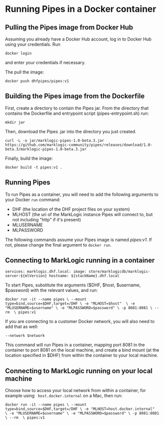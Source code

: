 # Running Pipes in a Docker container

## Pulling the Pipes image from Docker Hub

Assuming you already have a Docker Hub account, log in to Docker Hub using your credentials. Run

``docker login``

and enter your credentials if necessary.

The pull the image:

``docker push dhfpipes/pipes:v1``

## Building the Pipes image from the Dockerfile

First, create a directory to contain the Pipes jar. From the directory that contains the Dockerfile and entrypoint script (pipes-entrypoint.sh) run:

``mkdir jar``

Then, download the Pipes .jar into the directory you just created.

``curl -L -o jar/marklogic-pipes-1.0-beta.3.jar https://github.com/marklogic-community/pipes/releases/download/1.0-beta.3/marklogic-pipes-1.0-beta.3.jar``

Finally, build the image:

``docker build -t pipes:v1 .``

## Running Pipes

To run Pipes as a container, you will need to add the following arguments to your Docker ``run`` command:

* DHF (the location of the DHF project files on your system)
* MLHOST (the uri of the MarkLogic instance Pipes will connect to, but not including "http" if it's present)
* MLUSERNAME
* MLPASSWORD

The following commands assume your Pipes image is named *pipes:v1*. If not, please change the final argument to ``docker run``.

## Connecting to MarkLogic running in a container

``services:
    marklogic.dhf.local:
      image: store/marklogicdb/marklogic-server:${mlVersion}
      hostname: ${stackName}.dhf.local``

To start Pipes, substitute the arguments (\$DHF, \$host, \$username, \$password) with the relevant values, and run:

``docker run -it --name pipes \
   --mount type=bind,source=$DHF,target=/DHF \
   -e "MLHOST=$host"  \
   -e "MLUSERNAME=$username" \
   -e "MLPASSWORD=$password" \
   -p 8081:8081 \
   --rm  \
   pipes:v1``

If you are connecting to a customer Docker network, you will also need to add that as well:

``--network $network``

This command will run Pipes in a container, mapping port 8081 in the container to port 8081 on the local machine, and create a bind mount (at the location specified in $DHF) from within the container to your local machine.

## Connecting to MarkLogic running on your local machine

Choose how to access your local network from within a container, for example using `` host.docker.internal`` on a Mac, then run: 

``docker run -it --name pipes \
   --mount type=bind,source=$DHF,target=/DHF \
   -e "MLHOST=host.docker.internal"  \
   -e "MLUSERNAME=$username" \
   -e "MLPASSWORD=$password" \
   -p 8081:8081 \
   --rm  \
   pipes:v1``